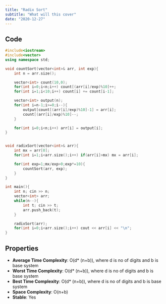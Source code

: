 ```yaml
---
title: "Radix Sort"
subtitle: "What will this cover"
date: "2020-12-27"
---
```




## Code

```cpp
#include<iostream>
#include<vector>
using namespace std;

void countSort(vector<int>& arr, int exp){
    int n = arr.size();

    vector<int> count(10,0);
    for(int i=0;i<n;i++) count[(arr[i]/exp)%10]++;
    for(int i=1;i<10;i++) count[i] += count[i-1];

    vector<int> output(n);
    for(int i=n-1;i>=0;i--){
        output[count[(arr[i]/exp)%10]-1] = arr[i];
        count[(arr[i]/exp)%10]--;
    }

    for(int i=0;i<n;i++) arr[i] = output[i];
}


void radixSort(vector<int>& arr){
    int mx = arr[0];
    for(int i=1;i<arr.size();i++) if(arr[i]>mx) mx = arr[i];

    for(int exp=1;mx/exp>0;exp*=10){
        countSort(arr, exp);
    }
}

int main(){
    int n; cin >> n;
    vector<int> arr;
    while(n--){ 
        int t; cin >> t;
        arr.push_back(t);
    }

    radixSort(arr);
    for(int i=0;i<arr.size();i++) cout << arr[i] << "\n";
}
```

## Properties

- **Average Time Complexity**: O(d* (n+b)), where d is no of digits and b is base system
- **Worst Time Complexity**: O(d* (n+b)), where d is no of digits and b is base system
- **Best Time Complexity**: O(d* (n+b)), where d is no of digits and b is base system
- **Space Complexity**: O(n+b)
- **Stable**: Yes





